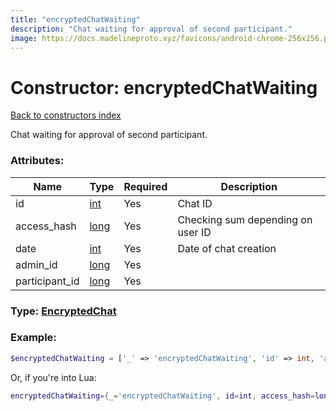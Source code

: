 ```yaml
---
title: "encryptedChatWaiting"
description: "Chat waiting for approval of second participant."
image: https://docs.madelineproto.xyz/favicons/android-chrome-256x256.png
---
```

# Constructor: encryptedChatWaiting  
[Back to constructors index](index.md)



Chat waiting for approval of second participant.

### Attributes:

| Name     |    Type       | Required | Description |
|----------|---------------|----------|-------------|
|id|[int](../types/int.md) | Yes|Chat ID|
|access\_hash|[long](../types/long.md) | Yes|Checking sum depending on user ID|
|date|[int](../types/int.md) | Yes|Date of chat creation|
|admin\_id|[long](../types/long.md) | Yes|
|participant\_id|[long](../types/long.md) | Yes|



### Type: [EncryptedChat](../types/EncryptedChat.md)


### Example:

```php
$encryptedChatWaiting = ['_' => 'encryptedChatWaiting', 'id' => int, 'access_hash' => long, 'date' => int, 'admin_id' => long, 'participant_id' => long];
```  


Or, if you're into Lua:

```lua
encryptedChatWaiting={_='encryptedChatWaiting', id=int, access_hash=long, date=int, admin_id=long, participant_id=long}

```


